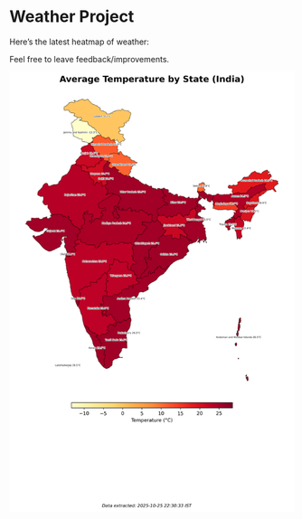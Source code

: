 # Weather Project

Here’s the latest heatmap of weather:

Feel free to leave feedback/improvements.

![India Heatmap](docs/assets/india_heatmap.png?v=FD0233)
